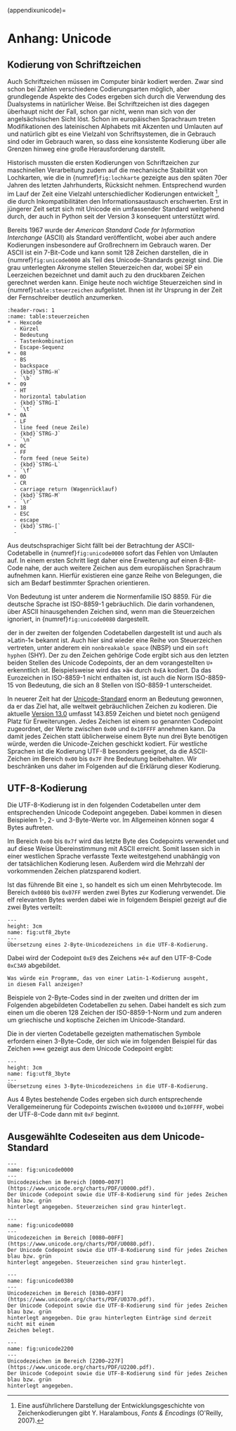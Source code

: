 (appendixunicode)=
# Anhang: Unicode

## Kodierung von Schriftzeichen

Auch Schriftzeichen müssen im Computer binär kodiert werden. Zwar sind schon
bei Zahlen verschiedene Codierungsarten möglich, aber grundlegende Aspekte des
Codes ergeben sich durch die Verwendung des Dualsystems in natürlicher Weise.
Bei Schriftzeichen ist dies dagegen überhaupt nicht der Fall, schon gar nicht,
wenn man sich von der angelsächsischen Sicht löst. Schon im europäischen
Sprachraum treten Modifikationen des lateinischen Alphabets mit Akzenten und
Umlauten auf und natürlich gibt es eine Vielzahl von Schriftsystemen, die in
Gebrauch sind oder im Gebrauch waren, so dass eine konsistente Kodierung über
alle Grenzen hinweg eine große Herausforderung darstellt.

Historisch mussten die ersten Kodierungen von Schriftzeichen zur maschinellen
Verarbeitung zudem auf die mechanische Stabilität von Lochkarten, wie die in
{numref}`fig:lochkarte` gezeigte aus den späten 70er Jahren des letzten
Jahrhunderts, Rücksicht nehmen. Entsprechend wurden im Lauf der Zeit eine
Vielzahl unterschiedlicher Kodierungen entwickelt [^haralambous], die durch
Inkompatibilitäten den Informationsaustausch erschwerten. Erst in jüngerer Zeit
setzt sich mit Unicode ein umfassender Standard weitgehend durch, der auch in
Python seit der Version 3 konsequent unterstützt wird.

[^haralambous]: Eine ausführlichere Darstellung der Entwicklungsgeschichte von Zeichenkodierungen
    gibt Y. Haralambous, *Fonts & Encodings* (O'Reilly, 2007).

Bereits 1967 wurde der *American Standard Code for Information Interchange*
(ASCII) als Standard veröffentlicht, wobei aber auch andere Kodierungen
insbesondere auf Großrechnern im Gebrauch waren. Der ASCII ist ein 7-Bit-Code
und kann somit 128 Zeichen darstellen, die in {numref}`fig:unicode0000` als
Teil des Unicode-Standards gezeigt sind. Die grau unterlegten Akronyme stellen
Steuerzeichen dar, wobei SP ein Leerzeichen bezeichnet und damit auch zu den
druckbaren Zeichen gerechnet werden kann. Einige heute noch wichtige
Steuerzeichen sind in {numref}`table:steuerzeichen` aufgelistet. Ihnen ist
ihr Ursprung in der Zeit der Fernschreiber deutlich anzumerken.

```{list-table} Ausgewählte Steuerzeichen im ASCII-Standard
:header-rows: 1
:name: table:steuerzeichen
* - Hexcode
  - Kürzel
  - Bedeutung
  - Tastenkombination
  - Escape-Sequenz
* - 08
  - BS
  - backspace
  - {kbd}`STRG-H`
  - `\b`
* - 09
  - HT
  - horizontal tabulation
  - {kbd}`STRG-I`
  - `\t`
* - 0A
  - LF
  - line feed (neue Zeile)
  - {kbd}`STRG-J`
  - `\n`
* - 0C
  - FF
  - form feed (neue Seite)
  - {kbd}`STRG-L`
  - `\f`
* - 0D
  - CR
  - carriage return (Wagenrücklauf)
  - {kbd}`STRG-M`
  - `\r`
* - 1B
  - ESC
  - escape
  - {kbd}`STRG-[`
  -  
```

Aus deutschsprachiger Sicht fällt bei der Betrachtung der ASCII-Codetabelle in
{numref}`fig:unicode0000` sofort das Fehlen von Umlauten auf. In einem ersten
Schritt liegt daher eine Erweiterung auf einen 8-Bit-Code nahe, der auch weitere
Zeichen aus dem europäischen Sprachraum aufnehmen kann. Hierfür existieren eine
ganze Reihe von Belegungen, die sich am Bedarf bestimmter Sprachen orientieren.

Von Bedeutung ist unter anderem die Normenfamilie ISO 8859. Für die deutsche
Sprache ist ISO-8859-1 gebräuchlich. Die darin vorhandenen, über ASCII
hinausgehenden Zeichen sind, wenn man die Steuerzeichen ignoriert, in
{numref}`fig:unicode0080` dargestellt.

 der in der zweiten der folgenden
Codetabellen dargestellt ist und auch als »Latin-1« bekannt ist.  Auch hier
sind wieder eine Reihe von Steuerzeichen vertreten, unter anderem ein
`nonbreakable space` (NBSP) und ein `soft hyphen` (SHY). Der zu den Zeichen
gehörige Code ergibt sich aus den letzten beiden Stellen des Unicode
Codepoints, der an dem vorangestellten ``U+`` erkenntlich ist.  Beispielsweise
wird das »ä« durch ``0xEA`` kodiert. Da das Eurozeichen in ISO-8859-1 nicht
enthalten ist, ist auch die Norm ISO-8859-15 von Bedeutung, die sich an 8
Stellen von ISO-8859-1 unterscheidet.

In neuerer Zeit hat der [Unicode-Standard](http://www.unicode.org/) enorm an
Bedeutung gewonnen, da er das Ziel hat, alle weltweit gebräuchlichen Zeichen zu
kodieren.  Die aktuelle [Version
13.0](http://www.unicode.org/versions/Unicode13.0.0/) umfasst 143.859 Zeichen
und bietet noch genügend Platz für Erweiterungen. Jedes Zeichen ist einem so
genannten Codepoint zugeordnet, der Werte zwischen ``0x00`` und  ``0x10FFFF``
annehmen kann. Da damit jedes Zeichen statt üblicherweise einem Byte nun drei
Byte benötigen würde, werden die Unicode-Zeichen geschickt kodiert. Für
westliche Sprachen ist die Kodierung UTF-8 besonders geeignet, da die
ASCII-Zeichen im Bereich ``0x00`` bis ``0x7F`` ihre Bedeutung beibehalten. Wir
beschränken uns daher im Folgenden auf die Erklärung dieser Kodierung.

## UTF-8-Kodierung

Die UTF-8-Kodierung ist in den folgenden Codetabellen unter dem entsprechenden
Unicode Codepoint angegeben. Dabei kommen in diesen Beispielen 1-, 2- und 
3-Byte-Werte vor. Im Allgemeinen können sogar 4 Bytes auftreten.

Im Bereich ``0x00`` bis ``0x7f`` wird das letzte Byte des Codepoints
verwendet und auf diese Weise Übereinstimmung mit ASCII erreicht. Somit lassen
sich in einer westlichen Sprache verfasste Texte weitestgehend unabhängig von
der tatsächlichen Kodierung lesen. Außerdem wird die Mehrzahl der vorkommenden
Zeichen platzsparend kodiert. 

Ist das führende Bit eine ``1``, so handelt es sich um einen Mehrbytecode.
Im Bereich ``0x0080`` bis ``0x07FF`` werden zwei Bytes zur Kodierung verwendet.
Die elf relevanten Bytes werden dabei wie in folgendem Beispiel gezeigt auf die 
zwei Bytes verteilt:

```{figure} images/unicode/utf8_2.png
---
height: 3cm
name: fig:utf8_2byte
---
Übersetzung eines 2-Byte-Unicodezeichens in die UTF-8-Kodierung.
```

Dabei wird der Codepoint ``0xE9`` des Zeichens »é« auf den UTF-8-Code 
``0xC3A9`` abgebildet. 

```{admonition} Frage
Was würde ein Programm, das von einer Latin-1-Kodierung ausgeht,
in diesem Fall anzeigen?
```

Beispiele von 2-Byte-Codes sind in der zweiten und dritten der im Folgenden
abgebildeten Codetabellen zu sehen. Dabei handelt es sich zum einen um die
oberen 128 Zeichen der ISO-8859-1-Norm und zum anderen um griechische und
koptische Zeichen im Unicode-Standard.

Die in der vierten Codetabelle gezeigten mathematischen Symbole erfordern
einen 3-Byte-Code, der sich wie im folgenden Beispiel für das Zeichen
»∞« gezeigt aus dem Unicode Codepoint ergibt:

```{figure} images/unicode/utf8_3.png
---
height: 3cm
name: fig:utf8_3byte
---
Übersetzung eines 3-Byte-Unicodezeichens in die UTF-8-Kodierung.
```

Aus 4 Bytes bestehende Codes ergeben sich durch entsprechende Verallgemeinerung
für Codepoints zwischen ``0x010000`` und ``0x10FFFF``, wobei der UTF-8-Code dann
mit ``0xF`` beginnt. 

## Ausgewählte Codeseiten aus dem Unicode-Standard

```{figure} images/unicode/u0000.png
---
name: fig:unicode0000
---
Unicodezeichen im Bereich [0000‒007F](https://www.unicode.org/charts/PDF/U0000.pdf).
Der Unicode Codepoint sowie die UTF-8-Kodierung sind für jedes Zeichen blau bzw. grün
hinterlegt angegeben. Steuerzeichen sind grau hinterlegt. 
```

```{figure} images/unicode/u0080.png
---
name: fig:unicode0080
---
Unicodezeichen im Bereich [0080‒00FF](https://www.unicode.org/charts/PDF/U0080.pdf).
Der Unicode Codepoint sowie die UTF-8-Kodierung sind für jedes Zeichen blau bzw. grün
hinterlegt angegeben. Steuerzeichen sind grau hinterlegt. 
```

```{figure} images/unicode/u0380.png
---
name: fig:unicode0380
---
Unicodezeichen im Bereich [0380‒03FF](https://www.unicode.org/charts/PDF/U0370.pdf).
Der Unicode Codepoint sowie die UTF-8-Kodierung sind für jedes Zeichen blau bzw. grün
hinterlegt angegeben. Die grau hinterlegten Einträge sind derzeit nicht mit einem
Zeichen belegt.
```

```{figure} images/unicode/u2200.png
---
name: fig:unicode2200
---
Unicodezeichen im Bereich [2200‒227F](https://www.unicode.org/charts/PDF/U2200.pdf).
Der Unicode Codepoint sowie die UTF-8-Kodierung sind für jedes Zeichen blau bzw. grün
hinterlegt angegeben. 
```
